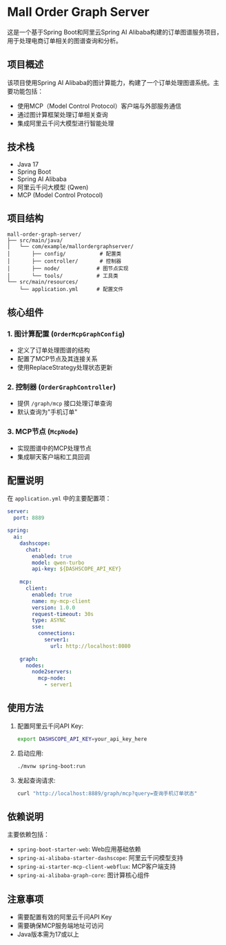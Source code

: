 # Mall Order Graph Server

这是一个基于Spring Boot和阿里云Spring AI Alibaba构建的订单图谱服务项目，用于处理电商订单相关的图谱查询和分析。

## 项目概述

该项目使用Spring AI Alibaba的图计算能力，构建了一个订单处理图谱系统。主要功能包括：

- 使用MCP（Model Control Protocol）客户端与外部服务通信
- 通过图计算框架处理订单相关查询
- 集成阿里云千问大模型进行智能处理

## 技术栈

- Java 17
- Spring Boot
- Spring AI Alibaba
- 阿里云千问大模型 (Qwen)
- MCP (Model Control Protocol)

## 项目结构

```
mall-order-graph-server/
├── src/main/java/
│   └── com/example/mallordergraphserver/
│       ├── config/           # 配置类
│       ├── controller/       # 控制器
│       ├── node/            # 图节点实现
│       └── tools/           # 工具类
└── src/main/resources/
    └── application.yml      # 配置文件
```


## 核心组件

### 1. 图计算配置 (`OrderMcpGraphConfig`)
- 定义了订单处理图谱的结构
- 配置了MCP节点及其连接关系
- 使用ReplaceStrategy处理状态更新

### 2. 控制器 (`OrderGraphController`)
- 提供 `/graph/mcp` 接口处理订单查询
- 默认查询为"手机订单"

### 3. MCP节点 (`McpNode`)
- 实现图谱中的MCP处理节点
- 集成聊天客户端和工具回调

## 配置说明

在 `application.yml` 中的主要配置项：

```yaml
server:
  port: 8889

spring:
  ai:
    dashscope:
      chat:
        enabled: true
        model: qwen-turbo
        api-key: ${DASHSCOPE_API_KEY}
    
    mcp:
      client:
        enabled: true
        name: my-mcp-client
        version: 1.0.0
        request-timeout: 30s
        type: ASYNC
        sse:
          connections:
            server1:
              url: http://localhost:8080
    
    graph:
      nodes:
        node2servers:
          mcp-node:
            - server1
```


## 使用方法

1. 配置阿里云千问API Key:
   ```bash
   export DASHSCOPE_API_KEY=your_api_key_here
   ```


2. 启动应用:
   ```bash
   ./mvnw spring-boot:run
   ```


3. 发起查询请求:
   ```bash
   curl "http://localhost:8889/graph/mcp?query=查询手机订单状态"
   ```


## 依赖说明

主要依赖包括：
- `spring-boot-starter-web`: Web应用基础依赖
- `spring-ai-alibaba-starter-dashscope`: 阿里云千问模型支持
- `spring-ai-starter-mcp-client-webflux`: MCP客户端支持
- `spring-ai-alibaba-graph-core`: 图计算核心组件

## 注意事项

- 需要配置有效的阿里云千问API Key
- 需要确保MCP服务端地址可访问
- Java版本需为17或以上
